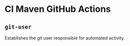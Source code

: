# CI Maven GitHub Actions

## `git-user`

Establishes the git user responsible for automated activity.
